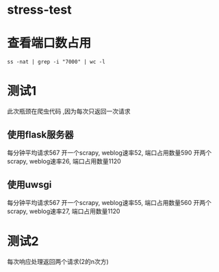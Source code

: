 # stress-test

# 查看端口数占用
`ss -nat | grep -i "7000" | wc -l`


# 测试1
此次瓶颈在爬虫代码 ,因为每次只返回一次请求

## 使用flask服务器
每分钟平均请求567
开一个scrapy, weblog速率52, 端口占用数量590
开两个scrapy, weblog速率26, 端口占用数量1120

##  使用uwsgi 
每分钟平均请求567
开一个scrapy, weblog速率55, 端口占用数量560
开两个scrapy, weblog速率27, 端口占用数量1120

# 测试2
每次响应处理返回两个请求(2的n次方)